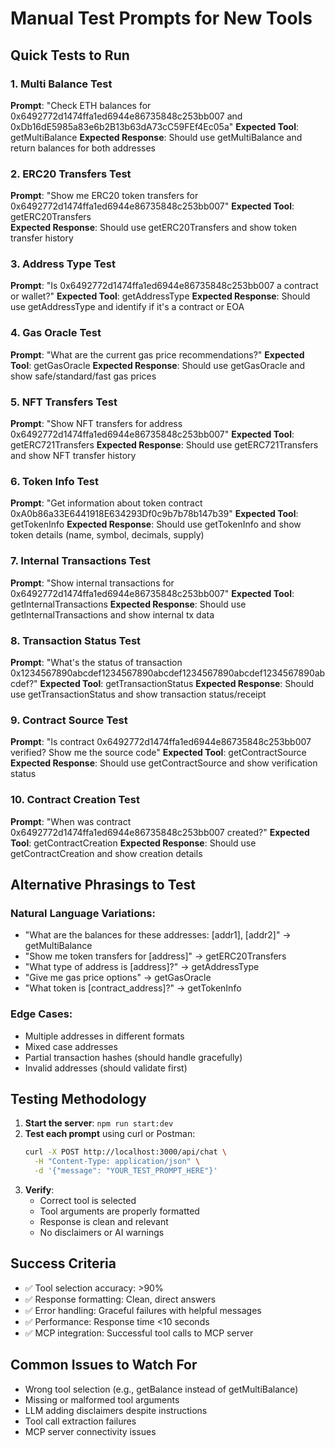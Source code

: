 # Manual Test Prompts for New Tools

## Quick Tests to Run

### 1. Multi Balance Test
**Prompt**: "Check ETH balances for 0x6492772d1474ffa1ed6944e86735848c253bb007 and 0xDb16dE5985a83e6b2B13b63dA73cC59FEf4Ec05a"
**Expected Tool**: getMultiBalance
**Expected Response**: Should use getMultiBalance and return balances for both addresses

### 2. ERC20 Transfers Test
**Prompt**: "Show me ERC20 token transfers for 0x6492772d1474ffa1ed6944e86735848c253bb007"
**Expected Tool**: getERC20Transfers  
**Expected Response**: Should use getERC20Transfers and show token transfer history

### 3. Address Type Test
**Prompt**: "Is 0x6492772d1474ffa1ed6944e86735848c253bb007 a contract or wallet?"
**Expected Tool**: getAddressType
**Expected Response**: Should use getAddressType and identify if it's a contract or EOA

### 4. Gas Oracle Test
**Prompt**: "What are the current gas price recommendations?"
**Expected Tool**: getGasOracle
**Expected Response**: Should use getGasOracle and show safe/standard/fast gas prices

### 5. NFT Transfers Test
**Prompt**: "Show NFT transfers for address 0x6492772d1474ffa1ed6944e86735848c253bb007"
**Expected Tool**: getERC721Transfers
**Expected Response**: Should use getERC721Transfers and show NFT transfer history

### 6. Token Info Test
**Prompt**: "Get information about token contract 0xA0b86a33E6441918E634293Df0c9b7b78b147b39"
**Expected Tool**: getTokenInfo
**Expected Response**: Should use getTokenInfo and show token details (name, symbol, decimals, supply)

### 7. Internal Transactions Test
**Prompt**: "Show internal transactions for 0x6492772d1474ffa1ed6944e86735848c253bb007"
**Expected Tool**: getInternalTransactions
**Expected Response**: Should use getInternalTransactions and show internal tx data

### 8. Transaction Status Test
**Prompt**: "What's the status of transaction 0x1234567890abcdef1234567890abcdef1234567890abcdef1234567890abcdef?"
**Expected Tool**: getTransactionStatus
**Expected Response**: Should use getTransactionStatus and show transaction status/receipt

### 9. Contract Source Test
**Prompt**: "Is contract 0x6492772d1474ffa1ed6944e86735848c253bb007 verified? Show me the source code"
**Expected Tool**: getContractSource
**Expected Response**: Should use getContractSource and show verification status

### 10. Contract Creation Test
**Prompt**: "When was contract 0x6492772d1474ffa1ed6944e86735848c253bb007 created?"
**Expected Tool**: getContractCreation
**Expected Response**: Should use getContractCreation and show creation details

## Alternative Phrasings to Test

### Natural Language Variations:
- "What are the balances for these addresses: [addr1], [addr2]" → getMultiBalance
- "Show me token transfers for [address]" → getERC20Transfers
- "What type of address is [address]?" → getAddressType
- "Give me gas price options" → getGasOracle
- "What token is [contract_address]?" → getTokenInfo

### Edge Cases:
- Multiple addresses in different formats
- Mixed case addresses
- Partial transaction hashes (should handle gracefully)
- Invalid addresses (should validate first)

## Testing Methodology

1. **Start the server**: `npm run start:dev`
2. **Test each prompt** using curl or Postman:
   ```bash
   curl -X POST http://localhost:3000/api/chat \
     -H "Content-Type: application/json" \
     -d '{"message": "YOUR_TEST_PROMPT_HERE"}'
   ```
3. **Verify**:
   - Correct tool is selected
   - Tool arguments are properly formatted
   - Response is clean and relevant
   - No disclaimers or AI warnings

## Success Criteria

- ✅ Tool selection accuracy: >90%
- ✅ Response formatting: Clean, direct answers
- ✅ Error handling: Graceful failures with helpful messages
- ✅ Performance: Response time <10 seconds
- ✅ MCP integration: Successful tool calls to MCP server

## Common Issues to Watch For

- Wrong tool selection (e.g., getBalance instead of getMultiBalance)
- Missing or malformed tool arguments
- LLM adding disclaimers despite instructions
- Tool call extraction failures
- MCP server connectivity issues
